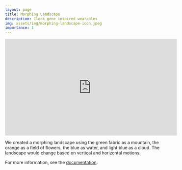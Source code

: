 ```yaml
---
layout: page
title: Morphing Landscape
description: Clock gene inspired wearables
img: assets/img/morphing-landscape-icon.jpeg
importance: 1
---
```


<iframe width="560" height="315" src="https://www.youtube.com/embed/WkZgmIYNrB8?si=eNMCfpwnjJlq5T0J" title="YouTube video player" frameborder="0" allow="accelerometer; autoplay; clipboard-write; encrypted-media; gyroscope; picture-in-picture; web-share" referrerpolicy="strict-origin-when-cross-origin" allowfullscreen></iframe>

We created a morphing landscape using the green fabric as a mountain, the orange as a field of flowers, the blue as water, and light blue as a cloud. The landscape would change based on vertical and horizontal motions.

For more information, see the [documentation](https://courses.ideate.cmu.edu/16-376/s2019/1768/expansion-contraction-and-composition-jules-and-catherine/).